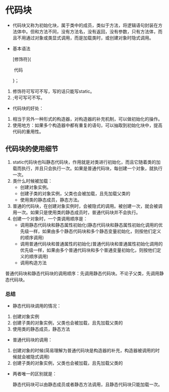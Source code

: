 # 代码块

* 代码块又称为初始化块，属于类中的成员，类似于方法，将逻辑语句封装在方法体中。但和方法不同，没有方法名，没有返回，没有参数，只有方法体，而且不用通过对象或类显式调用，而是加载类时，或创建对象时隐式调用。

* 基本语法

  [修饰符]{

  ​	代码

  }；

1. 修饰符可写可不写，写的话只能写static。
2. ;号可写可不写。

* 代码块的好处：

1. 相当于另外一种形式的构造器，对构造器的补充机制，可以做初始化的操作。
2. 使用地方：如果多个构造器中都有重复的语句，可以抽取到初始化块中，提高代码的重用性。

## 代码块的使用细节

1. static代码块也叫静态代码块，作用就是对类进行初始化，而且它随着类的加载而执行，并且只会执行一次。如果是普通代码块，每创建一个对象，就执行一次。
2. 类什么时候被加载：
   * 创建对象实例。
   * 创建子类的对象实例，父类也会被加载，且先加载父类的
   * 使用类的静态成员，静态方法。
3.  普通的代码块，在创建对象实例时，会被隐式的调用。被创建一次，就会被调用一次。如果只是使用类的静态成员时，普通代码块并不会执行。
4. 创建一个对象时，一个类调用顺序是：
   * 调用静态代码块和静态属性初始化(静态代码块和静态属性初始化调用的优先级一样，如果由多个静态代码块和多个静态变量初始化，则按他们定义的顺序调用)
   * 调用普通代码块和普通属性的初始化(普通代码块和普通属性初始化调用的优先级一样，如果由多个普通代码块和多个普通变量初始化，则按他们定义的顺序调用)
   * 调用构造方法

普通代码块和静态代码块的调用顺序：先调用静态代码块。不论子父类，先调用静态代码块。



### 总结

* 静态代码块调用的情况：

1. 创建对象实例
2. 创建子类的对象实例，父类也会被加载，且先加载父类的
3. 使用类的静态成员，静态方法

* 普通代码块的调用：

1. 创建对象的时候(简易理解为普通代码块是构造器的补充，构造器被调用的时候就会被隐式调用)
2. 创建子类的对象实例，父类也会被加载，且先加载父类的

* 两者唯一的区别就是：

  静态代码块可以由静态成员或者静态方法调用，且静态代码块只能加载一次。









